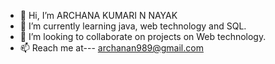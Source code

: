 - 👋 Hi, I’m ARCHANA KUMARI N NAYAK
- 🌱 I’m currently learning java, web technology and SQL.
- 💞️ I’m looking to collaborate on projects on Web technology.
- 📫 Reach me at--- archanan989@gmail.com


<!---
Archana7896/Archana7896 is a ✨ special ✨ repository because its `README.md` (this file) appears on your GitHub profile.
You can click the Preview link to take a look at your changes.
--->
